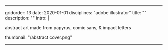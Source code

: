 ---

gridorder: 13
date: 2020-01-01
disciplines: "adobe illustrator"
title: ""
description: ""
intro: |
 
 abstract art made from papyrus, comic sans, & impact letters

thumbnail: "/abstract cover.png"

---